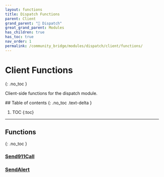 ```yaml
---
layout: functions
title: Dispatch Functions
parent: Client
grand_parent: "🚨 Dispatch"
great_grand_parent: Modules
has_children: true
has_toc: true
nav_order: 1
permalink: /community_bridge/modules/dispatch/client/functions/
---
```


# Client Functions
{: .no_toc }

Client-side functions for the dispatch module.

<div class="toc-container">## Table of contents
{: .no_toc .text-delta }

1. TOC
{:toc}</div>

---
## Functions
{: .no_toc }


### [Send911Call](Send911Call)

### [SendAlert](SendAlert)




